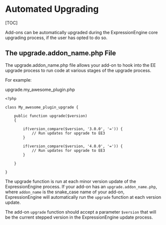 <!--
    This source file is part of the open source project
    ExpressionEngine User Guide (https://github.com/ExpressionEngine/ExpressionEngine-User-Guide)

    @link      https://expressionengine.com/
    @copyright Copyright (c) 2003-2019, EllisLab Corp. (https://ellislab.com)
    @license   https://expressionengine.com/license Licensed under Apache License, Version 2.0
-->

# Automated Upgrading

[TOC]

Add-ons can be automatically upgraded during the ExpressionEngine core upgrading process, if the user has opted to do so.

## The upgrade.addon_name.php File

The upgrade.addon_name.php file allows your add-on to hook into the EE upgrade process to run code at various stages of the upgrade process.

For example:

upgrade.my_awesome_plugin.php

```
<?php

class My_awesome_plugin_upgrade {

	public function upgrade($version)
	{
		
		if(version_compare($version, '3.0.0', '=')) {
			// Run updates for upgrade to EE3
		}

		if(version_compare($version, '4.0.0', '=')) {
			// Run updates for upgrade to EE3
		}

	}

}
```

The upgrade function is run at each minor version update of the ExpressionEngine process. If your add-on has an `upgrade.addon_name.php`, where `addon_name` is the snake_case name of your add-on, ExpressionEngine will automatically run the `upgrade` function at each version update.

The add-on `upgrade` function should accept a parameter `$version` that will be the current stepped version in the ExpressionEngine update process.